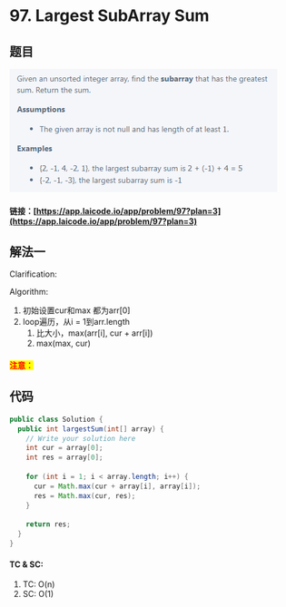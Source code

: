# 97. Largest SubArray Sum

## 题目

![](<../../.gitbook/assets/image (32) (1).png>)

#### 链接：[https://app.laicode.io/app/problem/97?plan=3](https://app.laicode.io/app/problem/97?plan=3)

## 解法一

Clarification:&#x20;

Algorithm:&#x20;

1. 初始设置cur和max 都为arr\[0]
2. loop遍历，从i = 1到arr.length
   1. 比大小，max(arr\[i], cur + arr\[i])
   2. max(max, cur)

#### <mark style="color:red;">注意：</mark>

## 代码

```java
public class Solution {
  public int largestSum(int[] array) {
    // Write your solution here
    int cur = array[0];
    int res = array[0];

    for (int i = 1; i < array.length; i++) {
      cur = Math.max(cur + array[i], array[i]);
      res = Math.max(cur, res);
    }

    return res;
  }
}
```

#### TC & SC:&#x20;

1. TC: O(n)
2. SC: O(1)
